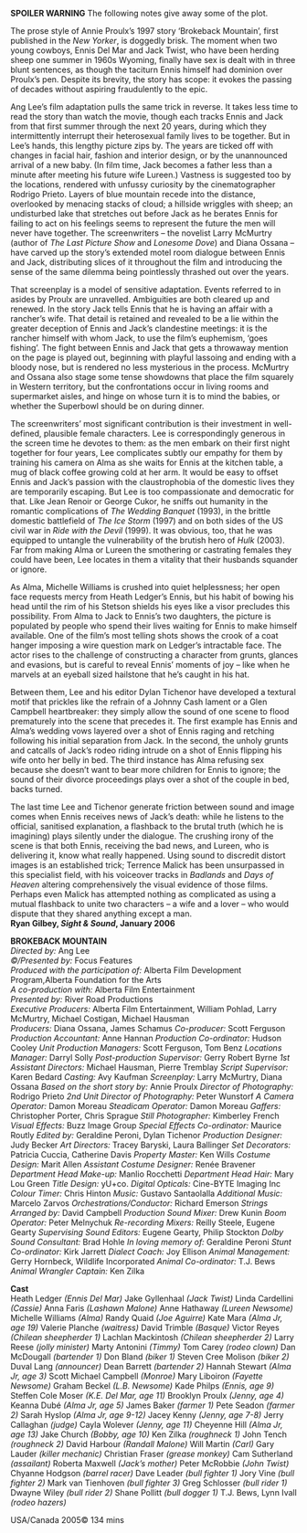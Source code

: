 
**SPOILER WARNING** The following notes give away some of the plot.

The prose style of Annie Proulx’s 1997 story ‘Brokeback Mountain’, first published in the _New Yorker_, is doggedly brisk. The moment when two young cowboys, Ennis Del Mar and Jack Twist, who have been herding sheep one summer in 1960s Wyoming, finally have sex is dealt with in three blunt sentences, as though the taciturn Ennis himself had dominion over Proulx’s pen. Despite its brevity, the story has scope: it evokes the passing of decades without aspiring fraudulently to the epic.

Ang Lee’s film adaptation pulls the same trick in reverse. It takes less time to read the story than watch the movie, though each tracks Ennis and Jack from that first summer through the next 20 years, during which they intermittently interrupt their heterosexual family lives to be together. But in Lee’s hands, this lengthy picture zips by. The years are ticked off with changes in facial hair, fashion and interior design, or by the unannounced arrival of a new baby.  (In film time, Jack becomes a father less than a minute after meeting his future wife Lureen.) Vastness is suggested too by the locations, rendered with unfussy curiosity by the cinematographer Rodrigo Prieto. Layers of blue mountain recede into the distance, overlooked by menacing stacks of cloud; a hillside wriggles with sheep; an undisturbed lake that stretches out before Jack as he berates Ennis for failing to act on his feelings seems to represent the future the men will never have together. The screenwriters – the novelist Larry McMurtry (author of _The Last Picture Show_ and _Lonesome Dove_) and Diana Ossana – have carved up the story’s extended motel room dialogue between Ennis and Jack, distributing slices of it throughout the film and introducing the sense of the same dilemma being pointlessly thrashed out over the years.

That screenplay is a model of sensitive adaptation. Events referred to in asides by Proulx are unravelled. Ambiguities are both cleared up and renewed. In the story Jack tells Ennis that he is having an affair with a rancher’s wife. That detail is retained and revealed to be a lie within the greater deception of Ennis and Jack’s clandestine meetings: it is the rancher himself with whom Jack, to use the film’s euphemism, ‘goes fishing’. The fight between Ennis and Jack that gets a throwaway mention on the page is played out, beginning with playful lassoing and ending with a bloody nose, but is rendered no less mysterious in the process. McMurtry and Ossana also stage some tense showdowns that place the film squarely in Western territory, but the confrontations occur in living rooms and supermarket aisles, and hinge on whose turn it is to mind the babies, or whether the Superbowl should be on during dinner.

The screenwriters’ most significant contribution is their investment in well-defined, plausible female characters. Lee is correspondingly generous in the screen time he devotes to them: as the men embark on their first night together for four years, Lee complicates subtly our empathy for them by training his camera on Alma as she waits for Ennis at the kitchen table, a mug of black coffee growing cold at her arm. It would be easy to offset Ennis and Jack’s passion with the claustrophobia of the domestic lives they are temporarily escaping. But Lee is too compassionate and democratic for that. Like Jean Renoir or George Cukor, he sniffs out humanity in the romantic complications of _The Wedding Banquet_ (1993), in the brittle domestic battlefield of _The Ice Storm_ (1997) and on both sides of the US civil war in _Ride with the Devil_ (1999). It was obvious, too, that he was equipped to untangle the vulnerability of the brutish hero of _Hulk_ (2003). Far from making Alma or Lureen the smothering or castrating females they could have been, Lee locates in them a vitality that their husbands squander or ignore.

As Alma, Michelle Williams is crushed into quiet helplessness; her open face requests mercy from Heath Ledger’s Ennis, but his habit of bowing his head until the rim of his Stetson shields his eyes like a visor precludes this possibility. From Alma to Jack to Ennis’s two daughters, the picture is populated by people who spend their lives waiting for Ennis to make himself available. One of the film’s most telling shots shows the crook of a coat hanger imposing a wire question mark on Ledger’s intractable face. The actor rises to the challenge of constructing a character from grunts, glances and evasions, but is careful to reveal Ennis’ moments of joy – like when he marvels at an eyeball sized hailstone that he’s caught in his hat.

Between them, Lee and his editor Dylan Tichenor have developed a textural motif that prickles like the refrain of a Johnny Cash lament or a Glen Campbell heartbreaker: they simply allow the sound of one scene to flood prematurely into the scene that precedes it. The first example has Ennis and Alma’s wedding vows layered over a shot of Ennis raging and retching following his initial separation from Jack. In the second, the unholy grunts and catcalls of Jack’s rodeo riding intrude on a shot of Ennis flipping his wife onto her belly in bed. The third instance has Alma refusing sex because she doesn’t want to bear more children for Ennis to ignore; the sound of their divorce proceedings plays over a shot of the couple in bed, backs turned.

The last time Lee and Tichenor generate friction between sound and image comes when Ennis receives news of Jack’s death: while he listens to the official, sanitised explanation, a flashback to the brutal truth (which he is imagining) plays silently under the dialogue. The crushing irony of the scene is that both Ennis, receiving the bad news, and Lureen, who is delivering it, know what really happened. Using sound to discredit distort images is an established trick; Terrence Malick has been unsurpassed in this specialist field, with his voiceover tracks in _Badlands_ and _Days of Heaven_ altering comprehensively the visual evidence of those films. Perhaps even Malick has attempted nothing as complicated as using a mutual flashback to unite two characters – a wife and a lover – who would dispute that they shared anything except a man.<br>
**Ryan Gilbey, _Sight & Sound_, January 2006**<br>

**BROKEBACK MOUNTAIN**<br>
_Directed by:_ Ang Lee<br>
_©/Presented by:_ Focus Features<br>
_Produced with the participation of:_ Alberta Film Development Program,Alberta Foundation for the Arts<br>
_A co-production with:_ Alberta Film Entertainment<br>
_Presented by:_ River Road Productions<br>
_Executive Producers:_ Alberta Film Entertainment, William Pohlad, Larry McMurtry, Michael Costigan, Michael Hausman<br>
_Producers:_ Diana Ossana, James Schamus
_Co-producer:_ Scott Ferguson
_Production Accountant:_ Anne Hannan
_Production Co-ordinator:_ Hudson Cooley
_Unit Production Managers:_ Scott Ferguson, Tom Benz
_Locations Manager:_ Darryl Solly
_Post-production Supervisor:_ Gerry Robert Byrne
_1st Assistant Directors:_ Michael Hausman, Pierre Tremblay
_Script Supervisor:_ Karen Bedard
_Casting:_ Avy Kaufman
_Screenplay:_ Larry McMurtry, Diana Ossana
_Based on the short story by:_ Annie Proulx
_Director of Photography:_ Rodrigo Prieto
_2nd Unit Director of Photography:_ Peter Wunstorf
_A Camera Operator:_ Damon Moreau
_Steadicam Operator:_ Damon Moreau
_Gaffers:_ Christopher Porter, Chris Sprague
_Still Photographer:_ Kimberley French
_Visual Effects:_ Buzz Image Group
_Special Effects Co-ordinator:_ Maurice Routly
_Edited by:_ Geraldine Peroni, Dylan Tichenor
_Production Designer:_ Judy Becker
_Art Directors:_ Tracey Baryski, Laura Ballinger
_Set Decorators:_ Patricia Cuccia, Catherine Davis
_Property Master:_ Ken Wills
_Costume Design:_ Marit Allen
_Assistant Costume Designer:_ Renée Bravener
_Department Head Make-up:_ Manlio Rocchetti
_Department Head Hair:_ Mary Lou Green
_Title Design:_ yU+co.
_Digital Opticals:_ Cine-BYTE Imaging Inc
_Colour Timer:_ Chris Hinton
_Music:_ Gustavo Santaolalla
_Additional Music:_ Marcelo Zarvos
_Orchestrations/Conductor:_ Richard Emerson
_Strings Arranged by:_ David Campbell
_Production Sound Mixer:_ Drew Kunin
_Boom Operator:_ Peter Melnychuk
_Re-recording Mixers:_ Reilly Steele, Eugene Gearty
_Supervising Sound Editors:_ Eugene Gearty, Philip Stockton
_Dolby Sound Consultant:_ Brad Hohle
_In loving memory of:_ Geraldine Peroni
_Stunt Co-ordinator:_ Kirk Jarrett
_Dialect Coach:_ Joy Ellison
_Animal Management:_ Gerry Hornbeck, Wildlife Incorporated
_Animal Co-ordinator:_ T.J. Bews
_Animal Wrangler Captain:_ Ken Zilka

**Cast**<br>
Heath Ledger _(Ennis Del Mar)_
Jake Gyllenhaal _(Jack Twist)_
Linda Cardellini _(Cassie)_
Anna Faris _(Lashawn Malone)_
Anne Hathaway _(Lureen Newsome)_
Michelle Williams _(Alma)_
Randy Quaid _(Joe Aguirre)_
Kate Mara _(Alma Jr, age 19)_
Valerie Planche _(waitress)_
David Trimble _(Basque)_
Victor Reyes _(Chilean sheepherder 1)_
Lachlan Mackintosh _(Chilean sheepherder 2)_
Larry Reese _(jolly minister)_
Marty Antonini _(Timmy)_
Tom Carey _(rodeo clown)_
Dan McDougall _(bartender 1)_
Don Bland _(biker 1)_
Steven Cree Molison _(biker 2)_
Duval Lang _(announcer)_
Dean Barrett _(bartender 2)_
Hannah Stewart _(Alma Jr, age 3)_
Scott Michael Campbell _(Monroe)_
Mary Liboiron _(Fayette Newsome)_
Graham Beckel _(L.B. Newsome)_
Kade Philps _(Ennis, age 9)_
Steffen Cole Moser _(K.E. Del Mar, age 11)_
Brooklyn Proulx _(Jenny, age 4)_
Keanna Dubé _(Alma Jr, age 5)_
James Baker _(farmer 1)_
Pete Seadon _(farmer 2)_
Sarah Hyslop _(Alma Jr, age 9-12)_
Jacey Kenny _(Jenny, age 7-8)_
Jerry Callaghan _(judge)_
Cayla Wolever _(Jenny, age 11)_
Cheyenne Hill _(Alma Jr, age 13)_
Jake Church _(Bobby, age 10)_
Ken Zilka _(roughneck 1)_
John Tench _(roughneck 2)_
David Harbour _(Randall Malone)_
Will Martin _(Carl)_
Gary Lauder _(killer mechanic)_
Christian Fraser _(grease monkey)_
Cam Sutherland _(assailant)_
Roberta Maxwell _(Jack’s mother)_
Peter McRobbie _(John Twist)_
Chyanne Hodgson _(barrel racer)_
Dave Leader _(bull fighter 1)_
Jory Vine _(bull fighter 2)_
Mark van Tienhoven _(bull fighter 3)_
Greg Schlosser _(bull rider 1)_
Dwayne Wiley _(bull rider 2)_
Shane Pollitt _(bull dogger 1)_
T.J. Bews, Lynn Ivall _(rodeo hazers)_

USA/Canada 2005©
134 mins
<!--stackedit_data:
eyJoaXN0b3J5IjpbMTAyNDQ3Mjk1NywtMTA3NDQ5NTM3OV19
-->